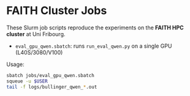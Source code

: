 # FAITH Cluster Jobs

These Slurm job scripts reproduce the experiments on the **FAITH HPC cluster** at Uni Fribourg.

- `eval_gpu_qwen.sbatch`: runs `run_eval_qwen.py` on a single GPU (L40S/3080/V100)

Usage:

```bash
sbatch jobs/eval_gpu_qwen.sbatch
squeue -u $USER
tail -f logs/bullinger_qwen_*.out

